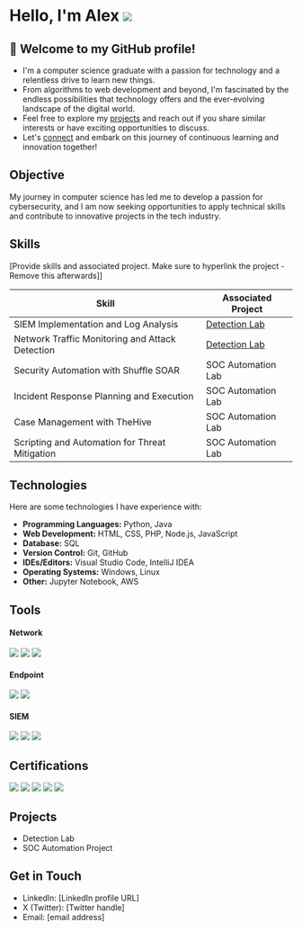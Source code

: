 # Hello, I'm Alex  <a href="https://linkedin.com/in/niampa-alex-5b04861b0/" target="_blank"><img src="https://img.shields.io/badge/-LinkedIn-0072b1?&style=for-the-badge&logo=linkedin&logoColor=white" /></a>

## 👋 Welcome to my GitHub profile!
- I'm a computer science graduate with a passion for technology and a relentless drive to learn new things.
- From algorithms to web development and beyond, I'm fascinated by the endless possibilities that technology offers and the ever-evolving landscape of the digital world.
- Feel free to explore my [projects](#projects) and reach out if you share similar interests or have exciting opportunities to discuss.
- Let's [connect](#get-in-touch) and embark on this journey of continuous learning and innovation together!

## Objective

My journey in computer science has led me to develop a passion for cybersecurity, and I am now seeking opportunities to apply technical skills and contribute to innovative projects in the tech industry.

## Skills
[Provide skills and associated project. Make sure to hyperlink the project - Remove this afterwards]]

| Skill                                         | Associated Project         |
|-----------------------------------------------|----------------------------|
| SIEM Implementation and Log Analysis          | <a href="https://google.com">Detection Lab</a>|
| Network Traffic Monitoring and Attack Detection | <a href="https://google.com">Detection Lab</a>|
| Security Automation with Shuffle SOAR         | SOC Automation Lab|
| Incident Response Planning and Execution      | SOC Automation Lab|
| Case Management with TheHive                  | SOC Automation Lab|
| Scripting and Automation for Threat Mitigation | SOC Automation Lab|

## Technologies

Here are some technologies I have experience with:

- **Programming Languages:** Python, Java
- **Web Development:** HTML, CSS, PHP, Node.js, JavaScript
- **Database:** SQL
- **Version Control:** Git, GitHub
- **IDEs/Editors:** Visual Studio Code, IntelliJ IDEA
- **Operating Systems:** Windows, Linux
- **Other:** Jupyter Notebook, AWS


## Tools


#### Network
<div>
    <img src="https://img.shields.io/badge/-Wireshark-1679A7?&style=for-the-badge&logo=Wireshark&logoColor=white" />
    <img src="https://img.shields.io/badge/-Suricata-EF3B2D?&style=for-the-badge&logo=Suricata&logoColor=white" />
    <img src="https://img.shields.io/badge/-Zeek-777BB4?&style=for-the-badge&logo=Zeek&logoColor=white" />
</div>

#### Endpoint
<div>
    <img src="https://img.shields.io/badge/-Microsoft_Defender_for_Endpoint-00A4EF?&style=for-the-badge&logo=Microsoft&logoColor=white" />
    <img src="https://img.shields.io/badge/-Velociraptor-4B275F?&style=for-the-badge&logo=Velociraptor&logoColor=white" />
</div>

#### SIEM
<div>
    <img src="https://img.shields.io/badge/-Microsoft_Sentinel-0078D4?&style=for-the-badge&logo=Microsoft&logoColor=white" />
    <img src="https://img.shields.io/badge/-Splunk-000000?&style=for-the-badge&logo=Splunk&logoColor=white" />
    <img src="https://img.shields.io/badge/-Elastic-005571?&style=for-the-badge&logo=Elastic&logoColor=white" />
</div>

## Certifications

<div>
<img src="https://img.shields.io/badge/-Security%2B-FF0000?&style=for-the-badge&logo=CompTIA&logoColor=white" />
<img src="https://img.shields.io/badge/-Network%2B-007ACC?&style=for-the-badge&logo=CompTIA&logoColor=white" />
<img src="https://img.shields.io/badge/-A%2B-4D4D4D?&style=for-the-badge&logo=CompTIA&logoColor=white" />
<img src="https://img.shields.io/badge/-CDSA-006400?&style=for-the-badge&logoColor=white" />
<img src="https://img.shields.io/badge/-CCD-000080?&style=for-the-badge&logoColor=white" />
</div>

## Projects
- Detection Lab
- SOC Automation Project

## Get in Touch
- LinkedIn: [LinkedIn profile URL]
- X (Twitter): [Twitter handle]
- Email: [email address]
